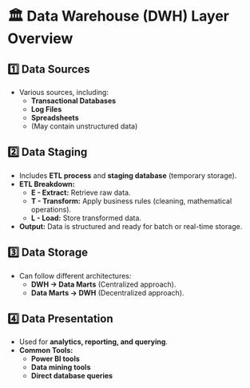 # 🏛️ Data Warehouse (DWH) Layer Overview  

## 1️⃣ Data Sources  
- Various sources, including:  
  - **Transactional Databases**  
  - **Log Files**  
  - **Spreadsheets** 
  - (May contain unstructured data)  

## 2️⃣ Data Staging  
- Includes **ETL process** and **staging database** (temporary storage).  
- **ETL Breakdown:**  
  - **E - Extract:** Retrieve raw data.  
  - **T - Transform:** Apply business rules (cleaning, mathematical operations).  
  - **L - Load:** Store transformed data.  
- **Output:** Data is structured and ready for batch or real-time storage.  

## 3️⃣ Data Storage  
- Can follow different architectures:  
  - **DWH → Data Marts** (Centralized approach).  
  - **Data Marts → DWH** (Decentralized approach).  

## 4️⃣ Data Presentation  
- Used for **analytics, reporting, and querying**.  
- **Common Tools:**  
  - **Power BI tools**  
  - **Data mining tools**  
  - **Direct database queries**  

